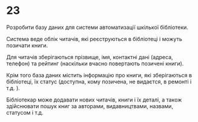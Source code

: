# 23

Розробити базу даних для системи автоматизації шкілької бібліотеки.

Система веде облік читачів, які реєструються в бібліотеці і можуть позичати книги.

Для читачів зберігаються прізвище, імя, контактні дані (адреса, телефон)
та рейтинг (наскільки вчасно повертають позичені книги).

Крім того база даних містить інформацію про книги, які зберігаються в бібліотеці,
їх статус (доступна, кому позичена, не видаєтся, в ремонті і т.д. ).

Бібліотекар може додавати нових читачів, книги і їх деталі,
а також здійснювати пошук книг за авторами, видавництвами, назвами, статусом і т.д.
